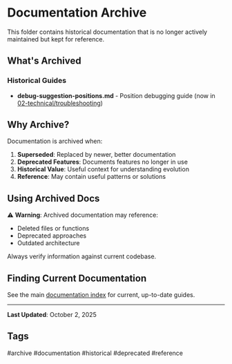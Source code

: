 # Documentation Archive

This folder contains historical documentation that is no longer actively maintained but kept for reference.

## What's Archived

### Historical Guides
- **debug-suggestion-positions.md** - Position debugging guide (now in [02-technical/troubleshooting](../02-technical/troubleshooting/))

## Why Archive?

Documentation is archived when:
1. **Superseded**: Replaced by newer, better documentation
2. **Deprecated Features**: Documents features no longer in use
3. **Historical Value**: Useful context for understanding evolution
4. **Reference**: May contain useful patterns or solutions

## Using Archived Docs

⚠️ **Warning**: Archived documentation may reference:
- Deleted files or functions
- Deprecated approaches
- Outdated architecture

Always verify information against current codebase.

## Finding Current Documentation

See the main [documentation index](../README.md) for current, up-to-date guides.

---

**Last Updated**: October 2, 2025

## Tags
#archive #documentation #historical #deprecated #reference
